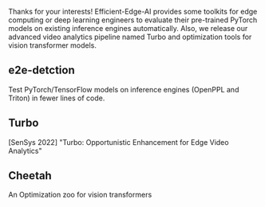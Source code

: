 Thanks for your interests!
Efficient-Edge-AI provides some toolkits for edge computing or deep learning engineers to evaluate their pre-trained PyTorch models on existing inference engines automatically. Also, we release our advanced video analytics pipeline named Turbo and optimization tools for vision transformer models.
## e2e-detction
Test PyTorch/TensorFlow models on inference engines (OpenPPL and Triton) in fewer lines of code.
## Turbo
[SenSys 2022] "Turbo: Opportunistic Enhancement for Edge Video Analytics"
## Cheetah
An Optimization zoo for vision transformers
   
